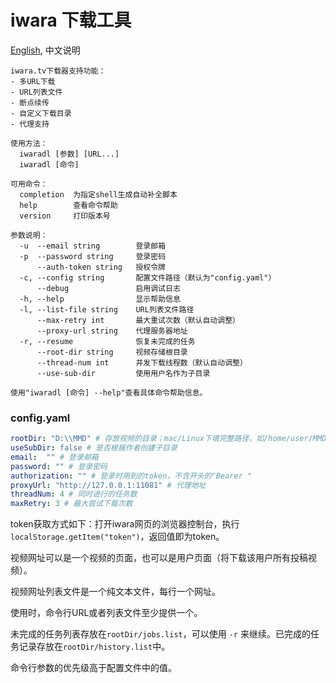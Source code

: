 # iwara 下载工具

[English](readme.md), 中文说明

```shell
iwara.tv下载器支持功能：
- 多URL下载
- URL列表文件
- 断点续传
- 自定义下载目录
- 代理支持

使用方法：
  iwaradl [参数] [URL...]
  iwaradl [命令]

可用命令：
  completion  为指定shell生成自动补全脚本
  help        查看命令帮助
  version     打印版本号

参数说明：
  -u  --email string        登录邮箱
  -p  --password string     登录密码
      --auth-token string   授权令牌
  -c, --config string       配置文件路径（默认为"config.yaml"）
      --debug               启用调试日志
  -h, --help                显示帮助信息
  -l, --list-file string    URL列表文件路径
      --max-retry int       最大重试次数（默认自动调整）
      --proxy-url string    代理服务器地址
  -r, --resume              恢复未完成的任务
      --root-dir string     视频存储根目录
      --thread-num int      并发下载线程数（默认自动调整）
      --use-sub-dir         使用用户名作为子目录

使用"iwaradl [命令] --help"查看具体命令帮助信息。
```

### config.yaml

```yaml
rootDir: "D:\\MMD" # 存放视频的目录；mac/Linux下填完整路径，如/home/user/MMD
useSubDir: false # 是否根据作者创建子目录
email:  "" # 登录邮箱
password: "" # 登录密码
authorization: "" # 登录时用到的token，不含开头的"Bearer "
proxyUrl: "http://127.0.0.1:11081" # 代理地址
threadNum: 4 # 同时进行的任务数
maxRetry: 3 # 最大尝试下载次数
```

token获取方式如下：打开iwara网页的浏览器控制台，执行`localStorage.getItem("token")`，返回值即为token。

视频网址可以是一个视频的页面，也可以是用户页面（将下载该用户所有投稿视频）。

视频网址列表文件是一个纯文本文件，每行一个网址。

使用时，命令行URL或者列表文件至少提供一个。

未完成的任务列表存放在`rootDir/jobs.list`，可以使用 `-r` 来继续。已完成的任务记录存放在`rootDir/history.list`中。

命令行参数的优先级高于配置文件中的值。
